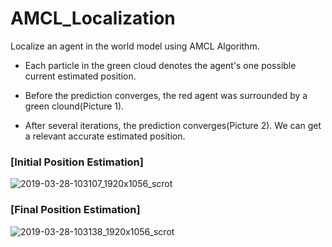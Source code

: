 # AMCL_Localization
Localize an agent in the world model using AMCL Algorithm.

- Each particle in the green cloud denotes the agent's one possible current estimated position.

- Before the prediction converges, the red agent was surrounded by a green clound(Picture 1).

- After several iterations, the prediction converges(Picture 2). We can get a relevant accurate estimated position.

### [Initial Position Estimation]<br/>
![2019-03-28-103107_1920x1056_scrot](https://user-images.githubusercontent.com/33690036/55179490-bfdbf480-5144-11e9-9efe-27a5246489a3.png)

### [Final Position Estimation]<br/>
![2019-03-28-103138_1920x1056_scrot](https://user-images.githubusercontent.com/33690036/55179496-c2d6e500-5144-11e9-8b03-430947625cfd.png)

